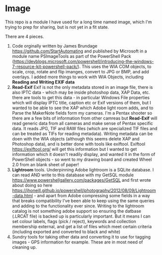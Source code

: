 # Image
This repo is a module I have used for a long time named image, which I'm trying to prep for sharing, but is not yet in a fit state.

There are 4 pieces. 
1. Code orginally written by James Brundage https://github.com/StartAutomating and published by Microsoft in a module name PSImageTools
as part of the PowerShell Pack (https://devblogs.microsoft.com/powershell/introducing-the-windows-7-resource-kit-powershell-pack/). 
This uses the WIA COM objects, to scale, crop, rotate and flip imanges, convert to JPG or BMP, and add overlays. 
I added more things to work with WIA Objects, including **Reading and Writing EXIF data**
2. **Read-Exif** Exif is not the only metadata stored in an image file, there is also IPTC data - which may be inside photoshop data,  XAP Data, etc.
there are tools to get this data - in particular Windows File properties which will display IPTC title, caption etc or Exif versions of them, 
but I wanted to be able to see the XAP which Adobe light room adds, and to Parse the MakerNote fields form my cameras. 
I'm a Pentax shooter so there are a few bits of information from other camreas but **Read-Exif** will read generic data from all cameras 
and make sense of Pentax specific data. It reads JPG, TIF and RAW files (which are specialized TIF files and can be treated as TIFs for reading metadata). 
Writing metadata can be doen with the WIA objects (although this seems delete XAP and Photoshop data), and is better done with tools like exiftool. 
Exiftool https://exiftool.org/ will get this information but I wanted to get information which it doesn't readily display, and wanted it in 
the form of PowerShell objects - so went to my drawing board and created Wheel 2.0 from an blank sheet of paper! 
3. **Lightroom** tools. Underpinning Adobe lightroom is a SQLite database. I can read AND write to this database with my GetSQL 
module https://www.powershellgallery.com/packages/GetSQL and first wrote about doing so here 
https://jhoneill.github.io/powershell/photography/2012/08/09/Lightroom-data.html - and apart from Adobe compressing some fields in a way that 
breaks compatibility I've been able to keep using the same queries and adding to the functionality ever since. Writing to the lightroom catalog 
is not something adobe support so ensuring the datbase (.LRCAT file) is backed up is particularly important. But it means I can set 
colour labels, flags (pick / reject), keywords and collection membership external, and get a list of files which meet certain 
criteria (including exported and converted to black and white) 
4. Sundry tools for taking other data and converting it to use for tagging images - GPS information for example. These are in most need of cleaning up. 

